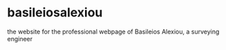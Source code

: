 # basileiosalexiou
the website for the professional webpage of Basileios Alexiou, a surveying engineer
